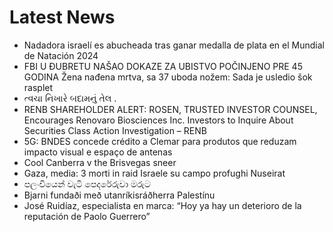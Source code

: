 # Latest News
-  Nadadora israelí es abucheada tras ganar medalla de plata en el Mundial de Natación 2024
-  FBI U ĐUBRETU NAŠAO DOKAZE ZA UBISTVO POČINJENO PRE 45 GODINA Žena nađena mrtva, sa 37 uboda nožem: Sada je usledio šok rasplet
-  ત્વચા નિખારે બદામનું તેલ .
-  RENB SHAREHOLDER ALERT: ROSEN, TRUSTED INVESTOR COUNSEL, Encourages Renovaro Biosciences Inc. Investors to Inquire About Securities Class Action Investigation – RENB
-  5G: BNDES concede crédito a Clemar para produtos que reduzam impacto visual e espaço de antenas
-  Cool Canberra v the Brisvegas sneer
-  Gaza, media: 3 morti in raid Israele su campo profughi Nuseirat
-  පලංචියෙන් වැටි පෙදරේරුවා මරුට
-  Bjarni fundaði með utanríkisráðherra Palestínu
-  José Ruidíaz, especialista en marca: “Hoy ya hay un deterioro de la reputación de Paolo Guerrero”
